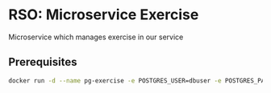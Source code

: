 # RSO: Microservice Exercise

Microservice which manages exercise in our service

## Prerequisites

```bash
docker run -d --name pg-exercise -e POSTGRES_USER=dbuser -e POSTGRES_PASSWORD=postgres -e POSTGRES_DB=exercise -p 5432:5432 postgres:13
```
